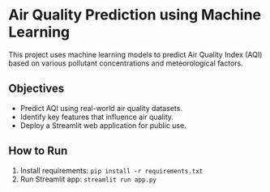 # Air Quality Prediction using Machine Learning

This project uses machine learning models to predict Air Quality Index (AQI) based on various pollutant concentrations and meteorological factors.

## Objectives
- Predict AQI using real-world air quality datasets.
- Identify key features that influence air quality.
- Deploy a Streamlit web application for public use.

## How to Run
1. Install requirements: `pip install -r requirements.txt`
2. Run Streamlit app: `streamlit run app.py`
